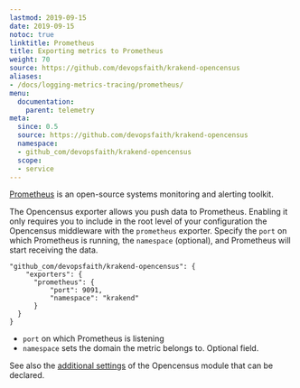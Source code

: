 ```yaml
---
lastmod: 2019-09-15
date: 2019-09-15
notoc: true
linktitle: Prometheus
title: Exporting metrics to Prometheus
weight: 70
source: https://github.com/devopsfaith/krakend-opencensus
aliases:
- /docs/logging-metrics-tracing/prometheus/
menu:
  documentation:
    parent: telemetry
meta:
  since: 0.5
  source: https://github.com/devopsfaith/krakend-opencensus
  namespace:
  - github_com/devopsfaith/krakend-opencensus
  scope:
  - service
---
```

[Prometheus](https://prometheus.io/) is an open-source systems monitoring and alerting toolkit.

The Opencensus exporter allows you push data to Prometheus. Enabling it only requires you to include in the root level of your configuration the Opencensus middleware with the `prometheus` exporter. Specify the `port` on which Prometheus is running, the `namespace` (optional), and Prometheus will start receiving the data.

    "github_com/devopsfaith/krakend-opencensus": {
        "exporters": {
          "prometheus": {
              "port": 9091,
              "namespace": "krakend"
          }
      }
    }
- `port` on which Prometheus is listening
- `namespace` sets the domain the metric belongs to. Optional field.

See also the [additional settings](/docs/telemetry/opencensus/) of the Opencensus module that can be declared.

